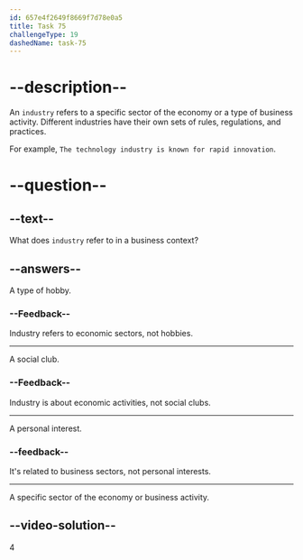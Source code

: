 ```yaml
---
id: 657e4f2649f8669f7d78e0a5
title: Task 75
challengeType: 19
dashedName: task-75
---
```


# --description--

An `industry` refers to a specific sector of the economy or a type of business activity. Different industries have their own sets of rules, regulations, and practices.

For example, `The technology industry is known for rapid innovation`.


# --question--

## --text--

What does `industry` refer to in a business context?

## --answers--

A type of hobby.

### --Feedback--

Industry refers to economic sectors, not hobbies.

---

A social club.

### --Feedback--

Industry is about economic activities, not social clubs.

---

A personal interest.

### --feedback--

It's related to business sectors, not personal interests.

---

A specific sector of the economy or business activity.

## --video-solution--

4
